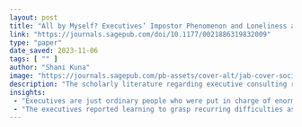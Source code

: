 ```yaml
---
layout: post
title: "All by Myself? Executives’ Impostor Phenomenon and Loneliness as Catalysts for Executive Coaching With Management Consultants - Shani Kuna, 2019"
link: "https://journals.sagepub.com/doi/10.1177/0021886319832009"
type: "paper"
date_saved: 2023-11-06
tags: [ "" ]
author: "Shani Kuna"
image: "https://journals.sagepub.com/pb-assets/cover-alt/jab-cover-social-1565280458747.jpg"
description: "The scholarly literature regarding executive consulting relationships, typically labeled as executive coaching, tends to focus on the issue of its effectiveness..."
insights:
 - "Executives are just ordinary people who were put in charge of enormous projects worth hundreds of millions of dollars. Do you have any idea what kind of responsibility that is, and the kind of stomachaches it gives me? Sometimes I felt that I just couldn’t fill this executive role anymore. I invested unbelievable efforts in denying my self-doubts and pretending to be a great manager, so I was constantly anxious. This anxiety was wearing me out."
 - "The executives reported learning to grasp recurring difficulties as inherent to senior positions and not as a sign of managerial inadequacy. With the encouragement of their management consultants, the executives had also realized that managerial knowledge and skills, important as they may be, cannot substitute for their cultivation of an emotional capacity to contend with role distress, which is nowadays part and parcel of executive roles."
---
```


